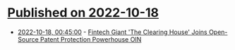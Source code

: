 # [Published on 2022-10-18](index.md)

* [2022-10-18, 00:45:00](https://news.slashdot.org/story/22/10/17/2142208/fintech-giant-the-clearing-house-joins-open-source-patent-protection-powerhouse-oin?utm_source=rss1.0mainlinkanon&utm_medium=feed) - [Fintech Giant 'The Clearing House' Joins Open-Source Patent Protection Powerhouse OIN](https://news.slashdot.org/story/22/10/17/2142208/fintech-giant-the-clearing-house-joins-open-source-patent-protection-powerhouse-oin?utm_source=rss1.0mainlinkanon&utm_medium=feed)
